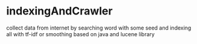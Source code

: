# indexingAndCrawler
collect data from internet by searching word with some seed and indexing all with tf-idf or smoothing based on java and lucene library
